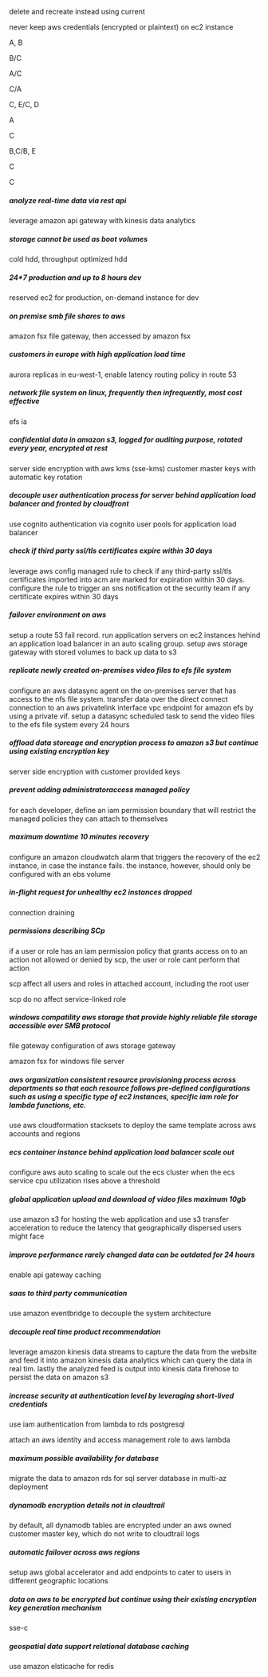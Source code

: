 delete and recreate instead using current

never keep aws credentials (encrypted or plaintext) on ec2 instance

A, B

B/C

A/C

C/A

C, E/C, D

A

C

B,C/B, E

C

C

##### analyze real-time data via rest api

leverage amazon api gateway with kinesis data analytics

##### storage cannot be used as boot volumes

cold hdd, throughput optimized hdd

##### 24*7 production and up to 8 hours dev

reserved ec2 for production, on-demand instance for dev

##### on premise smb file shares to aws

amazon fsx file gateway, then accessed by amazon fsx

##### customers in europe with high application load time

aurora replicas in eu-west-1, enable latency routing policy in route 53

##### network file system on linux, frequently then infrequently, most cost effective

efs ia

##### confidential data in amazon s3, logged for auditing purpose, rotated every year, encrypted at rest

server side encryption with aws kms (sse-kms) customer master keys with automatic key rotation

##### decouple user authentication process for server behind application load balancer and fronted by cloudfront

use cognito authentication via cognito user pools for application load balancer

##### check if third party ssl/tls certificates expire within 30 days

leverage aws config managed rule to check if any third-party ssl/tls certificates imported into acm are marked for expiration within 30 days. configure the rule to trigger an sns notification ot the security team if any certificate expires within 30 days

##### failover environment on aws

setup a route 53 fail record. run application servers on ec2 instances hehind an application load balancer in an auto scaling group. setup aws storage gateway with stored volumes to back up data to s3

##### replicate newly created on-premises video files to efs file system

configure an aws datasync agent on the on-premises server that has access to the nfs file system. transfer data over the direct connect connection to an aws privatelink interface vpc endpoint for amazon efs by using a private vif. setup a datasync scheduled task to send the video files to the efs file system every 24 hours

##### offload data storeage and encryption process to amazon s3 but continue using existing encryption key

server side encryption with customer provided keys

##### prevent adding administratoraccess managed policy

for each developer, define an iam permission boundary that will restrict the managed policies they can attach to themselves

##### maximum downtime 10 minutes recovery

configure an amazon cloudwatch alarm that triggers the recovery of the ec2 instance, in case the instance fails. the instance, however, should only be configured with an ebs volume

##### in-flight request for unhealthy ec2 instances dropped

connection draining

##### permissions describing SCp

if a user or role has an iam permission policy that grants access on to an action not allowed or denied by scp, the user or role cant perform that action

scp affect all users and roles in attached account, including the root user

scp do no affect service-linked role

##### windows compatility aws storage that provide highly reliable file storage accessible over SMB protocol

file gateway configuration of aws storage gateway

amazon fsx for windows file server

##### aws organization consistent resource provisioning process across departments so that each resource follows pre-defined configurations such as using a specific type of ec2 instances, specific iam role for lambda functions, etc.

use aws cloudformation stacksets to deploy the same template across aws accounts and regions

##### ecs container instance behind application load balancer scale out

configure aws auto scaling to scale out the ecs cluster when the ecs service cpu utilization rises above a threshold

##### global application upload and download of video files maximum 10gb

use amazon s3 for hosting the web application and use s3 transfer acceleration to reduce the latency that geographically dispersed users might face

##### improve performance rarely changed data can be outdated for 24 hours

enable api gateway caching

##### saas to third party communication

use amazon eventbridge to decouple the system architecture

##### decouple real time product recommendation

leverage amazon kinesis data streams to capture the data from the website and feed it into amazon kinesis data analytics which can query the data in real tim. lastly the analyzed feed is output into kinesis data firehose to persist the data on amazon s3

##### increase security at authentication level by leveraging short-lived credentials

use iam authentication from lambda to rds postgresql

attach an aws identity and access management role to aws lambda

##### maximum possible availability for database

migrate the data to amazon rds for sql server database in multi-az deployment

##### dynamodb encryption details not in cloudtrail

by default, all dynamodb tables are encrypted under an aws owned customer master key, which do not write to cloudtrail logs

##### automatic failover across aws regions

setup aws global accelerator and add endpoints to cater to users in different geographic locations

##### data on aws to be encrypted but continue using their existing encryption key generation mechanism

sse-c

##### geospatial data support relational database caching

use amazon elsticache for redis
